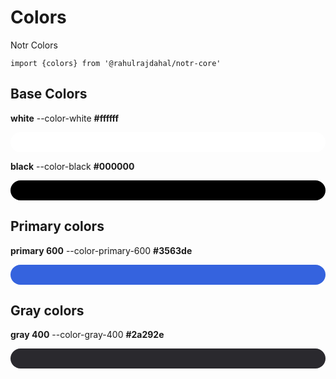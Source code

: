 
# Colors

Notr Colors

```tsx
import {colors} from '@rahulrajdahal/notr-core'
```

## Base Colors

**white** --color-white **#ffffff**

<span style="background-color: #ffffff; height: 2rem; border-radius:20px; display:block;"></span>

**black** --color-black **#000000**

<span style="background-color: #000000; height: 2rem; border-radius:20px; display:block;"></span>

## Primary colors

**primary 600** --color-primary-600 **#3563de**

<span style="background-color: #3563de; height: 2rem; border-radius:20px; display:block;"></span>

## Gray colors

**gray 400** --color-gray-400 **#2a292e**

<span style="background-color: #2a292e; height: 2rem; border-radius:20px; display:block;"></span>
